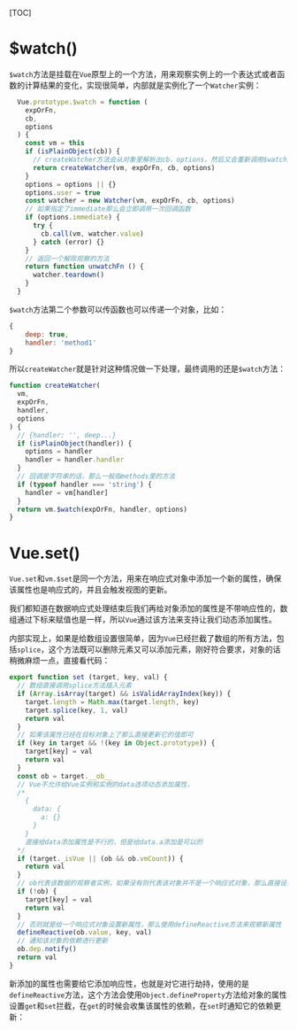 [TOC]

# $watch()

`$watch`方法是挂载在`Vue`原型上的一个方法，用来观察实例上的一个表达式或者函数的计算结果的变化，实现很简单，内部就是实例化了一个`Watcher`实例：

```js
  Vue.prototype.$watch = function (
    expOrFn,
    cb,
    options
  ) {
    const vm = this
    if (isPlainObject(cb)) {
      // createWatcher方法会从对象里解析出cb，options，然后又会重新调用$watch方法
      return createWatcher(vm, expOrFn, cb, options)
    }
    options = options || {}
    options.user = true
    const watcher = new Watcher(vm, expOrFn, cb, options)
    // 如果指定了immediate那么会立即调用一次回调函数
    if (options.immediate) {
      try {
        cb.call(vm, watcher.value)
      } catch (error) {}
    }
    // 返回一个解除观察的方法
    return function unwatchFn () {
      watcher.teardown()
    }
  }
```

`$watch`方法第二个参数可以传函数也可以传递一个对象，比如：

```js
{
    deep: true,
    handler: 'method1'
}
```

所以`createWatcher`就是针对这种情况做一下处理，最终调用的还是`$watch`方法：

```js
function createWatcher(
  vm,
  expOrFn,
  handler,
  options
) {
  // {handler: '', deep...}
  if (isPlainObject(handler)) {
    options = handler
    handler = handler.handler
  }
  // 回调是字符串的话，那么一般指methods里的方法
  if (typeof handler === 'string') {
    handler = vm[handler]
  }
  return vm.$watch(expOrFn, handler, options)
}
```



# Vue.set()

`Vue.set`和`vm.$set`是同一个方法，用来在响应式对象中添加一个新的属性，确保该属性也是响应式的，并且会触发视图的更新。

我们都知道在数据响应式处理结束后我们再给对象添加的属性是不带响应性的，数组通过下标来赋值也是一样，所以`Vue`通过该方法来支持让我们动态添加属性。

内部实现上，如果是给数组设置很简单，因为`Vue`已经拦截了数组的所有方法，包括`splice`，这个方法既可以删除元素又可以添加元素，刚好符合要求，对象的话稍微麻烦一点，直接看代码：

```js
export function set (target, key, val) {
  // 数组直接调用splice方法插入元素
  if (Array.isArray(target) && isValidArrayIndex(key)) {
    target.length = Math.max(target.length, key)
    target.splice(key, 1, val)
    return val
  }
  // 如果该属性已经在目标对象上了那么直接更新它的值即可
  if (key in target && !(key in Object.prototype)) {
    target[key] = val
    return val
  }
  const ob = target.__ob__
  // Vue不允许给Vue实例和实例的data选项动态添加属性，
  /*
    {
      data: {
        a: {}
      }
    }
    直接给data添加属性是不行的，但是给data.a添加是可以的
  */
  if (target._isVue || (ob && ob.vmCount)) {
    return val
  }
  // ob代表该数据的观察者实例，如果没有则代表该对象并不是一个响应式对象，那么直接设置属性即可
  if (!ob) {
    target[key] = val
    return val
  }
  // 否则就是给一个响应式对象设置新属性，那么使用defineReactive方法来观察新属性
  defineReactive(ob.value, key, val)
  // 通知该对象的依赖进行更新
  ob.dep.notify()
  return val
}
```

新添加的属性也需要给它添加响应性，也就是对它进行劫持，使用的是`defineReactive`方法，这个方法会使用`Object.defineProperty`方法给对象的属性设置`get`和`set`拦截，在`get`的时候会收集该属性的依赖，在`set`时通知它的依赖更新：

```js

```



